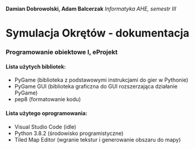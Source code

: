 **Damian Dobrowolski, Adam Balcerzak**
*Informatyka AHE, semestr III*
# Symulacja Okrętów - dokumentacja
### Programowanie obiektowe I, eProjekt

#### Lista użytych bibliotek:
- PyGame (biblioteka z podstawowymi instrukcjami do gier w Pythonie)
- PyGame GUI (biblioteka graficzna do GUI rozszerzająca działanie PyGame)
- pep8 (formatowanie kodu)

#### Lista użytego oprogramowania:
- Visual Studio Code (idle)
- Python 3.8.2 (środowisko programistyczne)
- Tiled Map Editor (wgranie tekstur i generowanie obszaru do mapy)
